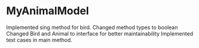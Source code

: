 # MyAnimalModel
Implemented sing method for bird.
Changed method types to boolean
Changed Bird and Animal to interface for better maintainability
Implemented test cases in main method.
